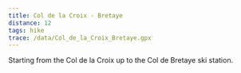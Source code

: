 ```yaml
---
title: Col de la Croix - Bretaye
distance: 12 
tags: hike
trace: /data/Col_de_la_Croix_Bretaye.gpx
---
```


Starting from the Col de la Croix up to the Col de Bretaye ski station.
